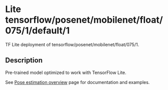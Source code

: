 # Lite tensorflow/posenet/mobilenet/float/075/1/default/1
TF Lite deployment of tensorflow/posenet/mobilenet/float/075/1.

<!-- parent-model: tensorflow/posenet/mobilenet/float/075/1 -->

## Description
Pre-trained model optimized to work with TensorFlow Lite.


See [Pose estimation overview](https://www.tensorflow.org/lite/models/pose_estimation/overview)
page for documentation and examples.
